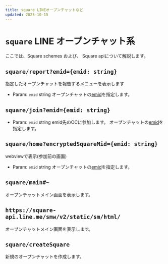 ```yaml
---
title: square LINEオープンチャットなど
updated: 2023-10-15
---
```

# `square` LINE オープンチャット系
ここでは、Square schemes および、 Square apiについて解説します。

## `square/report?emid={emid: string}`
指定したオープンチャットを報告するメニューを表示します
- Param: `emid` string
オープンチャットの[emid](/docs/words/emid)を指定します。

## `square/join?emid={emid: string}`
- Param: `emid` string
emid先のOCに参加します。
オープンチャットの[emid](../../words/emid)を指定します。

## `square/home?encryptedSquareMid={emid: string}`
webviewで表示(参加前の画面)
- Param: `emid` string
オープンチャットの[emid](../../words/emid)を指定します。

## `square/main#~`
オープンチャットメイン画面を表示します。

## `https://square-api.line.me/smw/v2/static/sm/html/`
オープンチャットメイン画面を表示します。

## `square/createSquare`
新規のオープンチャットを作成します。
